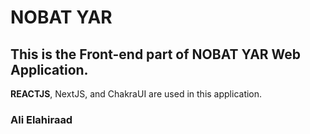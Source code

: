 # NOBAT YAR

## This is the Front-end part of NOBAT YAR Web Application.

**REACTJS**, NextJS, and ChakraUI are used in this application.

### Ali Elahiraad